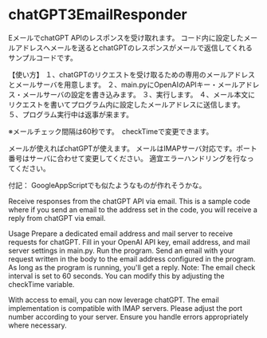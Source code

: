 # chatGPT3EmailResponder

EメールでchatGPT APIのレスポンスを受け取れます。
コード内に設定したメールアドレスへメールを送るとchatGPTのレスポンスがメールで返信してくれるサンプルコードです。

【使い方】
１、chatGPTのリクエストを受け取るための専用のメールアドレスとメールサーバを用意します。
２、main.pyにOpenAIのAPIキー・メールアドレス・メールサーバの設定を書き込みます。
３、実行します。
４、メール本文にリクエストを書いてプログラム内に設定したメールアドレスに送信します。
５、プログラム実行中は返事が来ます。

※メールチェック間隔は60秒です。　checkTimeで変更できます。

メールが使えればchatGPTが使えます。
メールはIMAPサーバ対応です。ポート番号はサーバに合わせて変更してください。
適宜エラーハンドリングを行なってください。

付記：
GoogleAppScriptでも似たようなものが作れそうかな。



Receive responses from the chatGPT API via email. This is a sample code where if you send an email to the address set in the code, you will receive a reply from chatGPT via email.

Usage
Prepare a dedicated email address and mail server to receive requests for chatGPT.
Fill in your OpenAI API key, email address, and mail server settings in main.py.
Run the program.
Send an email with your request written in the body to the email address configured in the program.
As long as the program is running, you'll get a reply.
Note: The email check interval is set to 60 seconds. You can modify this by adjusting the checkTime variable.

With access to email, you can now leverage chatGPT. The email implementation is compatible with IMAP servers. Please adjust the port number according to your server. Ensure you handle errors appropriately where necessary.
